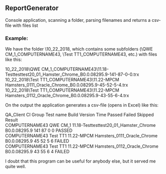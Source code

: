## ReportGenerator
Console application, scanning a folder, parsing filenames and returns a csv-file with files list

### Example:
We have the folder \10_22_2018\, which contains some subfolders (\QWE CM_1_COMPUTERNAME43\, \Test TT1_COMPUTERNAME43\, etc.) with files like this:</br>

10_22_2018\QWE CM_1_COMPUTERNAME43\11.18-Testtesttest20_01_Hamster_Chrome_B0.0.08295.9-141-87-0-0.trx</br>
10_22_2018\Test TT1_COMPUTERNAME43\11.22-MPCM Hamsters_0111_Oracle_Chrome_B0.0.08295.9-45-52-5-4.trx</br>
10_22_2018\Test TT1_COMPUTERNAME43\11.22-MPCM Hamsters_0112_Oracle_Chrome_B0.0.08295.9-43-55-6-4.trx</br>

On the output the application generates a csv-file (opens in Excel) like this:</br>

QA_Client		CI Group	Test name								Build Version	Time	Passed	Failed	Skipped	Result</br>
COMPUTERNAME43	QWE CM_1	11.18-Testtesttest20_01_Hamster_Chrome	B0.0.08295.9	141		87		0		0		PASSED</br>
COMPUTERNAME43	Test TT1	11.22-MPCM Hamsters_0111_Oracle_Chrome	B0.0.08295.9	45		52		5		6		FAILED</br>
COMPUTERNAME43	Test TT1	11.22-MPCM Hamsters_0112_Oracle_Chrome	B0.0.08295.9	43		55		6		4		FAILED</br>

I doubt that this program can be useful for anybody else, but it served me quite well.